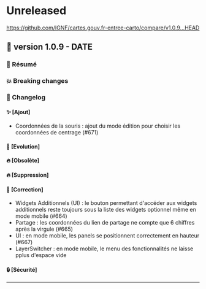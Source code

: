 # Unreleased

<https://github.com/IGNF/cartes.gouv.fr-entree-carto/compare/v1.0.9...HEAD>

## 🔖 version 1.0.9 - __DATE__

### 🎉 Résumé

### 💥 Breaking changes

### 📖 Changelog

#### ✨ [Ajout]

- Coordonnées de la souris : ajout du mode édition pour choisir les coordonnées de centrage (#671)

#### 🔨 [Evolution]

#### 🔥 [Obsolète]

#### 🔥 [Suppression]

#### 🐛 [Correction]

- Widgets Additionnels (UI) : le bouton permettant d'accéder aux widgets additionnels reste toujours sous la liste des widgets optionnel même en mode mobile (#664) 
- Partage : les coordonnées du lien de partage ne compte que 6 chiffres après la virgule (#665)
- UI : en mode mobile, les panels se positionnent correctement en hauteur (#667)
- LayerSwitcher : en mode mobile, le menu des fonctionnalités ne laisse pplus d'espace vide 

#### 🔒 [Sécurité]

---
